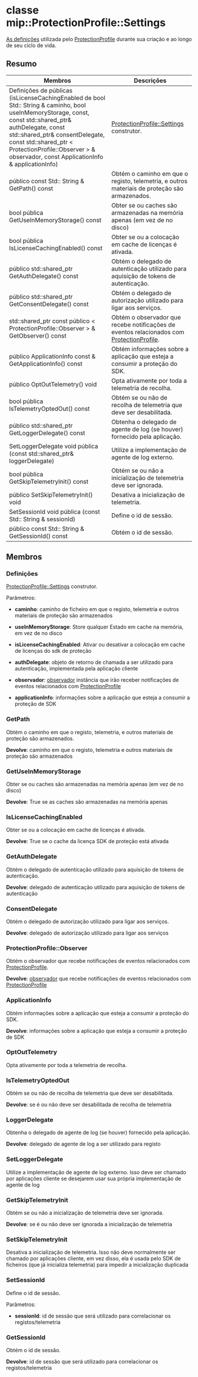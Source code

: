 # <a name="class-mipprotectionprofilesettings"></a>classe mip::ProtectionProfile::Settings 
[As definições](class_mip_protectionprofile_settings.md) utilizada pelo [ProtectionProfile](class_mip_protectionprofile.md) durante sua criação e ao longo de seu ciclo de vida.
  
## <a name="summary"></a>Resumo
 Membros                        | Descrições                                
--------------------------------|---------------------------------------------
Definições de públicas (isLicenseCachingEnabled de bool Std:: String & caminho, bool useInMemoryStorage, const, const std::shared_ptr<AuthDelegate>& authDelegate, const std::shared_ptr<ConsentDelegate>& consentDelegate, const std::shared_ptr < ProtectionProfile::Observer > & observador, const ApplicationInfo & applicationInfo)  |  [ProtectionProfile::Settings](class_mip_protectionprofile_settings.md) construtor.
 público const Std:: String & GetPath() const  |  Obtém o caminho em que o registo, telemetria, e outros materiais de proteção são armazenados.
 bool pública GetUseInMemoryStorage() const  |  Obter se ou caches são armazenadas na memória apenas (em vez de no disco)
 bool pública IsLicenseCachingEnabled() const  |  Obter se ou a colocação em cache de licenças é ativada.
público std::shared_ptr<AuthDelegate> GetAuthDelegate() const  |  Obtém o delegado de autenticação utilizado para aquisição de tokens de autenticação.
público std::shared_ptr<ConsentDelegate> GetConsentDelegate() const  |  Obtém o delegado de autorização utilizado para ligar aos serviços.
std::shared_ptr const público < ProtectionProfile::Observer > & GetObserver() const  |  Obtém o observador que recebe notificações de eventos relacionados com [ProtectionProfile](class_mip_protectionprofile.md).
 público ApplicationInfo const & GetApplicationInfo() const  |  Obtém informações sobre a aplicação que esteja a consumir a proteção do SDK.
 público OptOutTelemetry() void  |  Opta ativamente por toda a telemetria de recolha.
 bool pública IsTelemetryOptedOut() const  |  Obtém se ou não de recolha de telemetria que deve ser desabilitada.
público std::shared_ptr<LoggerDelegate> GetLoggerDelegate() const  |  Obtenha o delegado de agente de log (se houver) fornecido pela aplicação.
SetLoggerDelegate void pública (const std::shared_ptr<LoggerDelegate>& loggerDelegate)  |  Utilize a implementação de agente de log externo.
 bool pública GetSkipTelemetryInit() const  |  Obtém se ou não a inicialização de telemetria deve ser ignorada.
 público SetSkipTelemetryInit() void  |  Desativa a inicialização de telemetria.
 SetSessionId void pública (const Std:: String & sessionId)  |  Define o id de sessão.
 público const Std:: String & GetSessionId() const  |  Obtém o id de sessão.
  
## <a name="members"></a>Membros
  
### <a name="settings"></a>Definições
[ProtectionProfile::Settings](class_mip_protectionprofile_settings.md) construtor.

Parâmetros:  
* **caminho**: caminho de ficheiro em que o registo, telemetria e outros materiais de proteção são armazenados 


* **useInMemoryStorage**: Store qualquer Estado em cache na memória, em vez de no disco 


* **isLicenseCachingEnabled**: Ativar ou desativar a colocação em cache de licenças do sdk de proteção 


* **authDelegate**: objeto de retorno de chamada a ser utilizado para autenticação, implementada pela aplicação cliente 


* **observador**: [observador](class_mip_protectionprofile_observer.md) instância que irão receber notificações de eventos relacionados com [ProtectionProfile](class_mip_protectionprofile.md)


* **applicationInfo**: informações sobre a aplicação que esteja a consumir a proteção de SDK


  
### <a name="getpath"></a>GetPath
Obtém o caminho em que o registo, telemetria, e outros materiais de proteção são armazenados.

  
**Devolve**: caminho em que o registo, telemetria e outros materiais de proteção são armazenados
  
### <a name="getuseinmemorystorage"></a>GetUseInMemoryStorage
Obter se ou caches são armazenadas na memória apenas (em vez de no disco)

  
**Devolve**: True se as caches são armazenadas na memória apenas
  
### <a name="islicensecachingenabled"></a>IsLicenseCachingEnabled
Obter se ou a colocação em cache de licenças é ativada.

  
**Devolve**: True se o cache da licença SDK de proteção está ativada
  
### <a name="getauthdelegate"></a>GetAuthDelegate
Obtém o delegado de autenticação utilizado para aquisição de tokens de autenticação.

  
**Devolve**: delegado de autenticação utilizado para aquisição de tokens de autenticação
  
### <a name="consentdelegate"></a>ConsentDelegate
Obtém o delegado de autorização utilizado para ligar aos serviços.

  
**Devolve**: delegado de autorização utilizado para ligar aos serviços
  
### <a name="protectionprofileobserver"></a>ProtectionProfile::Observer
Obtém o observador que recebe notificações de eventos relacionados com [ProtectionProfile](class_mip_protectionprofile.md).

  
**Devolve**: [observador](class_mip_protectionprofile_observer.md) que recebe notificações de eventos relacionados com [ProtectionProfile](class_mip_protectionprofile.md)
  
### <a name="applicationinfo"></a>ApplicationInfo
Obtém informações sobre a aplicação que esteja a consumir a proteção do SDK.

  
**Devolve**: informações sobre a aplicação que esteja a consumir a proteção de SDK
  
### <a name="optouttelemetry"></a>OptOutTelemetry
Opta ativamente por toda a telemetria de recolha.
  
### <a name="istelemetryoptedout"></a>IsTelemetryOptedOut
Obtém se ou não de recolha de telemetria que deve ser desabilitada.

  
**Devolve**: se é ou não deve ser desabilitada de recolha de telemetria
  
### <a name="loggerdelegate"></a>LoggerDelegate
Obtenha o delegado de agente de log (se houver) fornecido pela aplicação.

  
**Devolve**: delegado de agente de log a ser utilizado para registo
  
### <a name="setloggerdelegate"></a>SetLoggerDelegate
Utilize a implementação de agente de log externo.
Isso deve ser chamado por aplicações cliente se desejarem usar sua própria implementação de agente de log
  
### <a name="getskiptelemetryinit"></a>GetSkipTelemetryInit
Obtém se ou não a inicialização de telemetria deve ser ignorada.

  
**Devolve**: se é ou não deve ser ignorada a inicialização de telemetria
  
### <a name="setskiptelemetryinit"></a>SetSkipTelemetryInit
Desativa a inicialização de telemetria.
Isso não deve normalmente ser chamado por aplicações cliente, em vez disso, ela é usada pelo SDK de ficheiros (que já inicializa telemetria) para impedir a inicialização duplicada
  
### <a name="setsessionid"></a>SetSessionId
Define o id de sessão.

Parâmetros:  
* **sessionId**: id de sessão que será utilizado para correlacionar os registos/telemetria


  
### <a name="getsessionid"></a>GetSessionId
Obtém o id de sessão.

  
**Devolve**: id de sessão que será utilizado para correlacionar os registos/telemetria